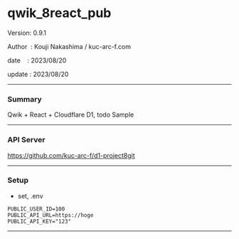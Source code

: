 ﻿# qwik_8react_pub

 Version: 0.9.1

 Author  : Kouji Nakashima / kuc-arc-f.com

 date    : 2023/08/20  

 update  : 2023/08/20  

***
### Summary

Qwik + React + Cloudflare D1, todo Sample

***
### API Server

https://github.com/kuc-arc-f/d1-project8git

***
### Setup

* set, .env

```
PUBLIC_USER_ID=100
PUBLIC_API_URL=https://hoge
PUBLIC_API_KEY="123"
```
***

